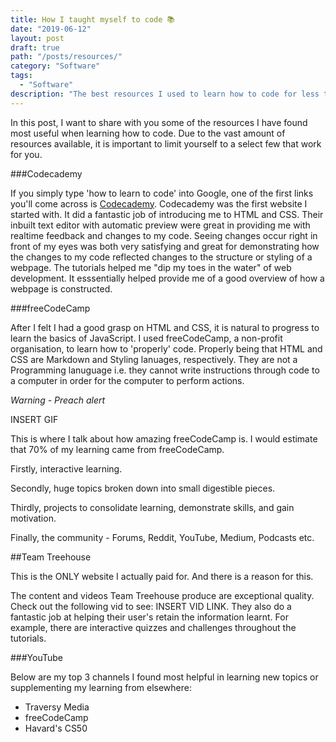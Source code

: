 ```yaml
---
title: How I taught myself to code 📚
date: "2019-06-12"
layout: post
draft: true
path: "/posts/resources/"
category: "Software"
tags:
  - "Software"
description: "The best resources I used to learn how to code for less than £30"
---
```

In this post, I want to share with you some of the resources I have found most useful when learning how to code. Due to the vast amount of resources available, it is important to limit yourself to a select few that work for you. 

###Codecademy

If you simply type 'how to learn to code' into Google, one of the first links you'll come across is [Codecademy](https://www.codecademy.com/). Codecademy was the first website I started with. It did a fantastic job of introducing me to HTML and CSS. Their inbuilt text editor with automatic preview were great in providing me with realtime feedback and changes to my code. Seeing changes occur right in front of my eyes was both very satisfying and great for demonstrating how the changes to my code reflected changes to the structure or styling of a webpage. The tutorials helped me "dip my toes in the water" of web development. It esssentially helped provide me of a good overview of how a webpage is constructed.

###freeCodeCamp

After I felt I had a good grasp on HTML and CSS, it is natural to progress to learn the basics of JavaScript. I used freeCodeCamp, a non-profit organisation, to learn how to 'properly' code. Properly being that HTML and CSS are Markdown and Styling lanuages, respectively. They are not a Programming lanuguage i.e. they cannot write instructions through code to a computer in order for the computer to perform actions. 

*Warning - Preach alert*

INSERT GIF


This is where I talk about how amazing freeCodeCamp is. I would estimate that 70% of my learning came from freeCodeCamp.

Firstly, interactive learning.

Secondly, huge topics broken down into small digestible pieces.

Thirdly, projects to consolidate learning, demonstrate skills, and gain motivation.

Finally, the community - Forums, Reddit, YouTube, Medium, Podcasts etc.

##Team Treehouse

This is the ONLY website I actually paid for. And there is a reason for this.

The content and videos Team Treehouse produce are exceptional quality. Check out the following vid to see: INSERT VID LINK. They also do a fantastic job at helping their user's retain the information learnt. For example, there are interactive quizzes and challenges throughout the tutorials.

###YouTube

Below are my top 3 channels I found most helpful in learning new topics or supplementing my learning from elsewhere:

+ Traversy Media
+ freeCodeCamp
+ Havard's CS50